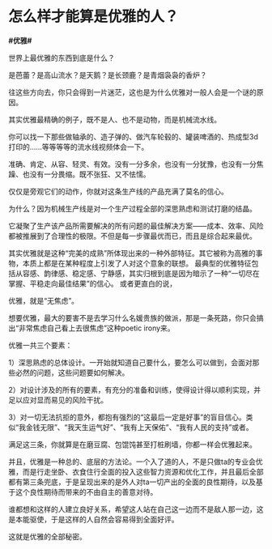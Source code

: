 # 怎么样才能算是优雅的人？
**#优雅#** 

世界上最优雅的东西到底是什么？

是芭蕾？是高山流水？是天鹅？是长颈鹿？是青烟袅袅的香炉？

往这些方向去，你只会得到一片迷茫，这也是为什么优雅对一般人会是一个谜的原因。

其实优雅最精确的例子，既不是人、也不是动物，而是机械流水线。

你可以找一下那些做轴承的、造子弹的、做汽车轮毂的、罐装啤酒的、热成型3d打印的……等等等等的流水线视频体会一下。

准确、肯定、从容、轻灵、有效。没有一分多余，也没有一分犹豫，也没有一分焦躁、也没有一分畏缩。既不张狂、又不怯懦。

仅仅是旁观它们的动作，你就对这条生产线的产品充满了莫名的信心。

为什么？因为机械生产线是对一个生产过程全部的深思熟虑和测试打磨的结晶。

它凝聚了生产该产品所需要解决的所有问题的最佳解决方案——成本、效率、风险都被推展到了合理性的极限。不但是每一步骤最优而已，而且是综合起来最优。

其实优雅就是这种“完美的成熟”所体现出来的一种外部特征。其它被称为高雅的事物，本质上都是在某种程度上引发了人对这个意象的联想。
最典型的优雅特征包括从容感、韵律感、稳定感、宁静感，其实归根到底是因为暗示了一种“一切尽在掌握、平稳走向最佳结果”的信心。
或者更直白的说，

优雅，就是“无焦虑”。

想要优雅，最大的要害不是去学习什么名媛贵族的做派，那是一条死路，你只会搞出“非常焦虑自己看上去很焦虑”这种poetic irony来。

优雅一共三个要素：

1）深思熟虑的总体设计。一开始就知道自己要什么，要怎么可以做到，会面对那些必然的问题，这些问题要如何解决。

2）对设计涉及的所有的要素，有充分的准备和训练，使得设计得以顺利实现，并足以应对显而易见的风险干扰。

3）对一切无法抗拒的意外，都抱有强烈的“这最后一定是好事”的盲目信心。类似“我金钱无限”、“我天生运气好”、“我有上天保佑”、“我有人民的支持”或者。

满足这三条，你就算是在磨豆腐、包馄饨甚至打桩刷墙，你都一样会优雅起来。

并且，优雅是一种总的、底层的方法论。一个入了道的人，不是只做ta的专业会优雅，而是行走坐卧、衣食住行全面的投入这些智力资源和优化工作，并且最后全部都有第三条兜底，于是呈现出来的是外人对ta一切产出的全面的良性期待，以及基于这个良性期待而带来的不由自主的善意对待。

谁都想和这样的人建立良好关系，希望这人站在自己这一边而不是敌人那一边，这是本能驱使，于是这样的人自然会容易得到全面好评。

这就是优雅的全部秘密。